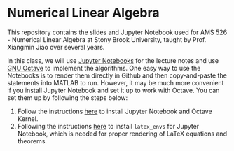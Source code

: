 # Numerical Linear Algebra

This repository contains the slides and Jupyter Notebook used for AMS 526 - Numerical Linear Algebra at Stony Brook University, taught by Prof. Xiangmin Jiao over several years.

In this class, we will use [Jupyter Notebooks](http://jupyter.org/) for the lecture notes and use [GNU Octave](http://octave.org) to implement the algorithms. One easy way to use the Notebooks is to render them directly in Github and then copy-and-paste the statements into MATLAB to run. However, it may be much more convenient if you install Jupyter Notebook and set it up to work with Octave. You can set them up by following the steps below:
 1. Follow the instructions [here](https://github.com/numgeom/notes/wiki/Installation-Guides-for-Jupyter-Notebooks#octave-kernel-for-jupyter-notebook) to install Jupyter Notebook and Octave Kernel.
 2. Following the instructions [here](https://github.com/numgeom/notes/wiki/Installation-Guides-for-Jupyter-Notebooks#latex-environments-jupyter_latex_envs) to install `latex_envs` for Jupyter Notebook, which is needed for proper rendering of LaTeX equations and theorems.
